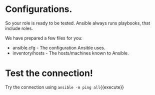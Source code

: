 # Configurations.

So your role is ready to be tested. Ansible always runs playbooks, that include roles.

We have prepared a few files for you:

- ansible.cfg - The configuration Ansible uses.
- inventory/hosts - The hosts/machines known to Ansible.

# Test the connection!

Try the connection using `ansible -m ping all`{{execute}}
